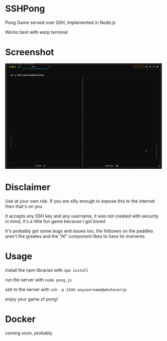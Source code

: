 # SSHPong
Pong Game served over SSH, implemented in Node.js

Works best with warp terminal


# Screenshot
![alt text](https://github.com/ainsey11/SSHPong/blob/main/pong.png)


# Disclaimer
Use at your own risk. If you are silly enough to expose this to the internet then that's on you

It accepts any SSH key and any username, it was not created with security in mind, it's a little fun game because I got bored

It's probably got some bugs and issues too, the hitboxes on the paddles aren't the greates and the "AI" component likes to have its moments


# Usage
install the npm libraries with `npm install`

run the server with `node pong.js`

ssh to the server with `ssh -p 2244 anyusername@whateverip`

enjoy your game of pong!

# Docker
coming soon, probably


